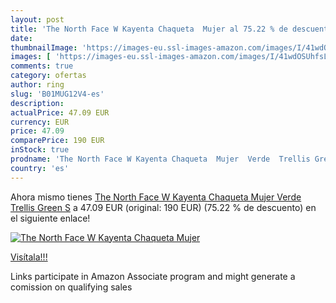 ```yaml
---
layout: post
title: 'The North Face W Kayenta Chaqueta  Mujer al 75.22 % de descuento'
date: 
thumbnailImage: 'https://images-eu.ssl-images-amazon.com/images/I/41wdOSUhfsL._SL200_.jpg'
images: [ 'https://images-eu.ssl-images-amazon.com/images/I/41wdOSUhfsL._SL200_.jpg' ]
comments: true
category: ofertas
author: ring
slug: 'B01MUG12V4-es'
description:
actualPrice: 47.09 EUR
currency: EUR
price: 47.09
comparePrice: 190 EUR
inStock: true
prodname: 'The North Face W Kayenta Chaqueta  Mujer  Verde  Trellis Green   S'
country: 'es'
---
```


Ahora mismo tienes [The North Face W Kayenta Chaqueta  Mujer  Verde  Trellis Green   S](https://www.amazon.es/dp/B01MUG12V4/?tag=tolees-21) a 47.09 EUR (original: 190 EUR) (75.22 %  de descuento) en el siguiente enlace!

[![The North Face W Kayenta Chaqueta  Mujer](https://images-eu.ssl-images-amazon.com/images/I/41wdOSUhfsL._SL200_.jpg)](https://www.amazon.es/dp/B01MUG12V4/?tag=tolees-21)

[Visítala!!!](https://www.amazon.es/dp/B01MUG12V4/?tag=tolees-21)

Links participate in Amazon Associate program and might generate a comission on qualifying sales
